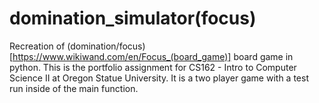 # domination_simulator(focus)
Recreation of (domination/focus)[https://www.wikiwand.com/en/Focus_(board_game)] board game in python. This is the portfolio assignment for CS162 - Intro to Computer Science II at Oregon Statue University. It is a two player game with a test run inside of the main function. 

